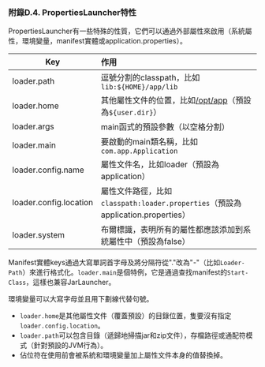 ### 附錄D.4. PropertiesLauncher特性

PropertiesLauncher有一些特殊的性質，它們可以通過外部屬性來啟用（系統屬性，環境變量，manifest實體或application.properties）。

|Key|作用|
|----|:-----|
|loader.path|逗號分割的classpath，比如`lib:${HOME}/app/lib`|
|loader.home|其他屬性文件的位置，比如[/opt/app](file:///opt/app)（預設為`${user.dir}`）|
|loader.args|main函式的預設參數（以空格分割）|
|loader.main|要啟動的main類名稱，比如`com.app.Application`|
|loader.config.name|屬性文件名，比如loader（預設為application）|
|loader.config.location|屬性文件路徑，比如`classpath:loader.properties`（預設為application.properties）|
|loader.system|布爾標識，表明所有的屬性都應該添加到系統屬性中（預設為false）|

Manifest實體keys通過大寫單詞首字母及將分隔符從"."改為"-"（比如`Loader-Path`）來進行格式化。`loader.main`是個特例，它是通過查找manifest的`Start-Class`，這樣也兼容JarLauncher。

環境變量可以大寫字母並且用下劃線代替句號。

* `loader.home`是其他屬性文件（覆蓋預設）的目錄位置，隻要沒有指定`loader.config.location`。
* `loader.path`可以包含目錄（遞歸地掃描jar和zip文件），存檔路徑或通配符模式（針對預設的JVM行為）。
* 佔位符在使用前會被系統和環境變量加上屬性文件本身的值替換掉。
